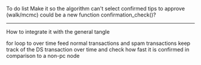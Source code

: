 To do list
Make it so the algorithm can't select confirmed tips to approve (walk/mcmc)
    could be a new function confirmation_check()?

----

How to integrate it with the general tangle

for loop to over time feed normal transactions and spam transactions
keep track of the DS transaction over time and check how fast it is confirmed in comparison to a non-pc node
